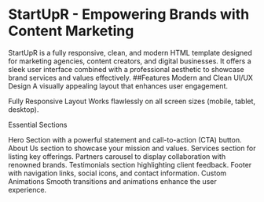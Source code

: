 # StartUpR - Empowering Brands with Content Marketing
StartUpR is a fully responsive, clean, and modern HTML template designed for marketing agencies, content creators, and digital businesses. It offers a sleek user interface combined with a professional aesthetic to showcase brand services and values effectively.
##Features
Modern and Clean UI/UX Design
A visually appealing layout that enhances user engagement.

Fully Responsive Layout
Works flawlessly on all screen sizes (mobile, tablet, desktop).

Essential Sections

Hero Section with a powerful statement and call-to-action (CTA) button.
About Us section to showcase your mission and values.
Services section for listing key offerings.
Partners carousel to display collaboration with renowned brands.
Testimonials section highlighting client feedback.
Footer with navigation links, social icons, and contact information.
Custom Animations
Smooth transitions and animations enhance the user experience.
